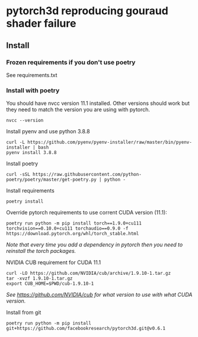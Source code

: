 # pytorch3d reproducing gouraud shader failure

## Install

### Frozen requirements if you don't use poetry

See requirements.txt

### Install with poetry

You should have nvcc version 11.1 installed. Other versions should work but
they need to match the version you are using with pytorch.
```
nvcc --version
```

Install pyenv and use python 3.8.8
```
curl -L https://github.com/pyenv/pyenv-installer/raw/master/bin/pyenv-installer | bash
pyenv install 3.8.8
```

Install poetry
```
curl -sSL https://raw.githubusercontent.com/python-poetry/poetry/master/get-poetry.py | python -
```

Install requirements
```
poetry install
```

Override pytorch requirements to use corrent CUDA version (11.1):
```
poetry run python -m pip install torch==1.9.0+cu111 torchvision==0.10.0+cu111 torchaudio==0.9.0 -f https://download.pytorch.org/whl/torch_stable.html
```
_Note that every time you add a dependency in pytorch then you need to reinstall the torch packages._

NVIDIA CUB requirement for CUDA 11.1
```
curl -LO https://github.com/NVIDIA/cub/archive/1.9.10-1.tar.gz
tar -xvzf 1.9.10-1.tar.gz
export CUB_HOME=$PWD/cub-1.9.10-1
```
_See https://github.com/NVIDIA/cub for what version to use with what CUDA version._

Install from git
```
poetry run python -m pip install git+https://github.com/facebookresearch/pytorch3d.git@v0.6.1
```
